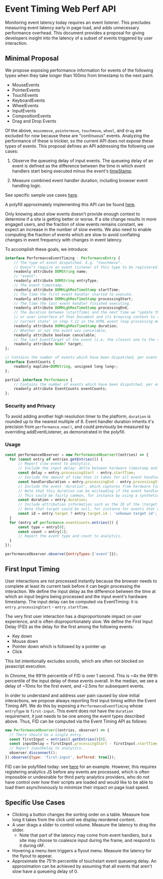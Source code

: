 # Event Timing Web Perf API

Monitoring event latency today requires an event listener.
This precludes measuring event latency early in page load, and adds unnecessary performance overhead.
This document provides a proposal for giving developers insight into the latency of a subset of events triggered by user interaction.

## Minimal Proposal

We propose exposing performance information for events of the following types when they take longer than 100ms from timestamp to the next paint.
* MouseEvents
* PointerEvents
* TouchEvents
* KeyboardEvents
* WheelEvents
* InputEvents
* CompositionEvents
* Drag and Drop Events

Of the above, <code>mousemove</code>, <code>pointermove</code>, <code>touchmove</code>, <code>wheel</code>, and <code>drag</code> are excluded for now because these are "continuous" events.
Analyzing the performance of these is trickier, so the current API does not expose these types of events.
This proposal defines an API addressing the following use cases:

1.  Observe the queueing delay of input events.
The queueing delay of an event is defined as the difference between the time in which event handlers start being executed minus the event's [timeStamp](https://dom.spec.whatwg.org/#dom-event-timestamp).

2.  Measure combined event handler duration, including browser event handling logic.

See specific sample use cases [here](#specific-use-cases).

A polyfill approximately implementing this API can be found [here](https://github.com/tdresser/input-latency-web-perf-polyfill/tree/gh-pages).

Only knowing about slow events doesn't provide enough context to determine if a site is getting better or worse.
If a site change results in more engaged users, and the fraction of slow events remains constant, we expect an increase in the number of slow events.
We also need to enable computing the fraction of events which are slow to avoid conflating changes in event frequency with changes in event latency.

To accomplish these goals, we introduce:

```js
interface PerformanceEventTiming : PerformanceEntry {
    // The type of event dispatched. E.g. "touchmove".
    // Doesn't require an event listener of this type to be registered.
    readonly attribute DOMString name;
    // "event".
    readonly attribute DOMString entryType;
    // The event timestamp.
    readonly attribute DOMHighResTimeStamp startTime;
    // The time the first event handler started to execute.
    readonly attribute DOMHighResTimeStamp processingStart;
    // The time the last event handler finished executing.
    readonly attribute DOMHighResTimeStamp processingEnd;    
    // The duration between |startTime| and the next time we "update the rendering 
    // or user interface of that Document and its browsing context to reflect the 
    // current state" in step 7.12 in the HTML event loop processing model.
    readonly attribute DOMHighResTimeStamp duration;
    // Whether or not the event was cancelable.
    readonly attribute boolean cancelable;
    // The last EventTarget of the event (i.e. the closest one to the root of the DOM tree).
    readonly attribute Node? target;
};

// Contains the number of events which have been dispatched, per event type.
interface EventCounts {
    readonly maplike<DOMString, unsigned long long>;
};

partial interface Performance {
    // Contains the number of events which have been dispatched, per event type. Populated asynchronously. 
    readonly attribute EventCounts eventCounts;
};
```

### Security and Privacy
To avoid adding another high resolution timer to the platform, `duration` is rounded up to the nearest multiple of 8.
Event handler duration inherits it's precision from `performance.now()`, and could previously be measured by overriding addEventListener, as demonstrated in the polyfill.

### Usage
```javascript
const performanceObserver = new PerformanceObserver((entries) => {
  for (const entry of entries.getEntries()) {
      // Report slow event to analytics.
      // Include the input delay: delta between hardware timestamp and when event handlers start being executed.
      const delay = entry.processingStart - entry.startTime;
      // Include the amount of time that it takes for all event handlers of this event to run.
      const handlersDuration = entry.processingEnd - entry.processingStart;
      // Include the event 'duration', which captures from hardware timestamp to next paint after handlers run.
      // Note that this duration can be misleading if the event handlers trigger asynchronous work.
      // This could be fairly common, for instance by using a synthetic scheduler or fetching a new resource.
      const duration = entry.duration;
      // Include attribution information such as the ID of the |target|.
      // Note that target could be null, for instance for events that only have shadow DOM targets.
      const id = entry.target ? entry.target.id : 'unknown target id';
  }
  for (entry of performance.eventCounts.entries()) {
      const type = entry[0];
      const count = entry[1];
      // Report the event type and count to analytics.
  }
});

performanceObserver.observe({entryTypes:['event']});
```

## First Input Timing
User interactions are not processed instantly because the browser needs to complete at least its current task before it can begin processing the interaction.
We define the input delay as the difference between the time at which an input begins being processed and the input event's hardware timestamp.
The input delay can be computed via EventTiming: it is `entry.processingStart` - `entry.startTime`.

The very first user interaction has a disproportionate impact on user experience, and is often disproportionately slow.
We define the First Input Delay (FID) as the delay for the first among the following events:
* Key down
* Mouse down
* Pointer down which is followed by a pointer up
* Click

This list intentionally excludes scrolls, which are often not blocked on javascript execution.

In Chrome, the 99'th percentile of FID is over 1 second.
This is ~4x the 99'th percentile of the input delay of these events overall.
In the median, we see a delay of ~10ms for the first event, and ~2.5ms for subsequent events.

In order to understand and address user pain caused by slow initial interactions, we propose always reporting first input timing within the Event Timing API.
We do this by exposing a `PerformanceEventTiming` whose `entryType` is `first-input`.
This event does not have the `duration` requirement, it just needs to be one among the event types described above.
Thus, FID can be computed via the Event Timing API as follows:

```javascript
new PerformanceObserver((entries, observer) => {
  // There should be a single entry.
  const firstInput = entries().getEntries()[0];
  const inputDelay = firstInput.processingStart - firstInput.startTime;
  // Report inputDelay to analytics.
  observer.disconnect();
}).observe({type: 'first-input', buffered: true]});
```

FID can be polyfilled today: see [here](https://github.com/GoogleChromeLabs/first-input-delay) for an example.
However, this requires registering analytics JS before any events are processed, which is often impossible or undesirable for third party analytics providers, who do not have control over how their scripts are loaded and would like to be able to load them asynchronously to minimize their impact on page load speed.

## Specific Use Cases
* Clicking a button changes the sorting order on a table. Measure how long it takes from the click until we display reordered content.
* A user drags a slider to control volume. Measure the latency to drag the slider. 
  * Note that part of the latency may come from event handlers, but a site may choose to coalesce input during the frame, and respond to it during rAF.
* Hovering a menu item triggers a flyout menu. Measure the latency for the flyout to appear.
* Approximate the 75'th percentile of touchstart event queueing delay. An approximation can be achieved by assuming that all events that aren't slow have a queueing delay of 0.
